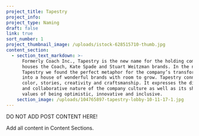 ```yaml
---
project_title: Tapestry
project_info:
project_type: Naming
draft: false
link: true
sort_number: 1
project_thumbnail_image: /uploads/istock-628515710-thumb.jpg
content_section:
  - section_text_markdown: >-
      Formerly Coach Inc., Tapestry is the new name for the holding company that
      houses the Coach, Kate Spade and Stuart Weitzman brands. In the name
      Tapestry we found the perfect metaphor for the company’s transformation
      into a house of wonderful brands with room to grow. Tapestry connotes
      color, stories, creativity and craftsmanship. It expresses the diversity
      and collaborative nature of the company culture as well as its shared
      values of being optimistic, innovative and inclusive.
    section_image: /uploads/104765897-tapestry-lobby-10-11-17-1.jpg
---
```

DO NOT ADD POST CONTENT HERE!

Add all content in Content Sections.
